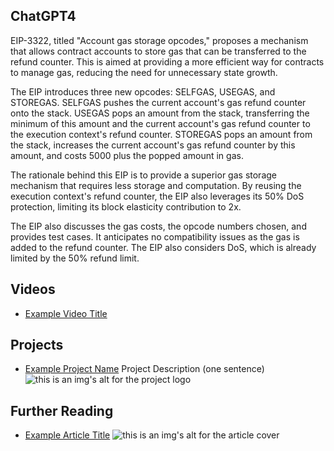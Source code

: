 ## ChatGPT4

EIP-3322, titled "Account gas storage opcodes," proposes a mechanism that allows contract accounts to store gas that can be transferred to the refund counter. This is aimed at providing a more efficient way for contracts to manage gas, reducing the need for unnecessary state growth.

The EIP introduces three new opcodes: SELFGAS, USEGAS, and STOREGAS. SELFGAS pushes the current account's gas refund counter onto the stack. USEGAS pops an amount from the stack, transferring the minimum of this amount and the current account's gas refund counter to the execution context's refund counter. STOREGAS pops an amount from the stack, increases the current account's gas refund counter by this amount, and costs 5000 plus the popped amount in gas.

The rationale behind this EIP is to provide a superior gas storage mechanism that requires less storage and computation. By reusing the execution context's refund counter, the EIP also leverages its 50% DoS protection, limiting its block elasticity contribution to 2x.

The EIP also discusses the gas costs, the opcode numbers chosen, and provides test cases. It anticipates no compatibility issues as the gas is added to the refund counter. The EIP also considers DoS, which is already limited by the 50% refund limit.

## Videos

- [Example Video Title](https://www.youtube.com/watch?v=TDGq4aeevgY)

## Projects

- [Example Project Name](https://xxxx.xxx/xxxxx) Project Description (one sentence) ![this is an img's alt for the project logo](https://xxxx.xxx/project-logo.xxx)

## Further Reading

- [Example Article Title](https://xxxx.xxx/xxxxx) ![this is an img's alt for the article cover](https://xxxx.xxx/article-cover.xxx)
